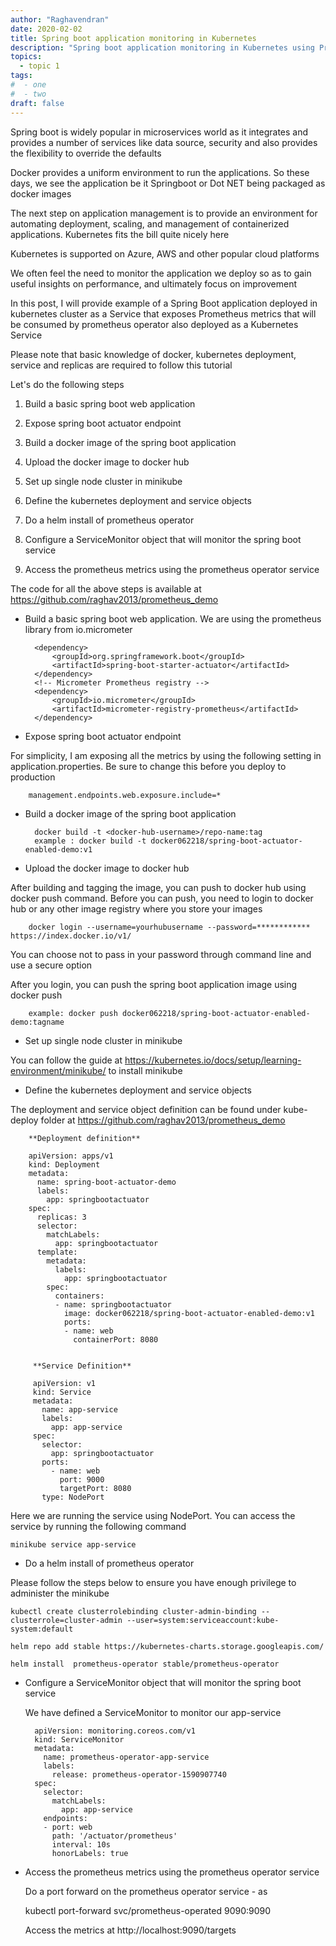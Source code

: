 ```yaml
---
author: "Raghavendran"
date: 2020-02-02
title: Spring boot application monitoring in Kubernetes
description: "Spring boot application monitoring in Kubernetes using Prometheus"
topics:
  - topic 1
tags:
#  - one
#  - two
draft: false
---
```



Spring boot is widely popular in microservices world as it integrates and provides a number of services like data source, security  and also provides the flexibility to override the defaults 

Docker provides a uniform  environment to run the applications. So these days, we see the application be it Springboot  or Dot NET being packaged as docker images

The next step on application management  is to provide an environment for automating deployment, scaling, and management of containerized applications. Kubernetes fits the bill quite nicely here

Kubernetes is supported  on Azure, AWS and other popular cloud platforms 

We often feel the need to monitor the application we deploy so as to gain useful insights on performance, and ultimately focus on improvement

In this post, I will provide example of a Spring Boot application deployed in kubernetes cluster as a Service that exposes Prometheus metrics that will be consumed by prometheus operator
also deployed as a Kubernetes Service

Please note that basic knowledge of docker, kubernetes deployment, service and replicas are required to follow this tutorial


Let's do the following steps

1. Build a basic spring boot web application

2. Expose spring boot actuator endpoint

3. Build a docker image of the spring boot application

4. Upload the docker image to docker hub

5. Set up single node cluster in minikube

6. Define the kubernetes deployment and service objects

7. Do a helm install of prometheus operator

8. Configure a ServiceMonitor object that will monitor the spring boot service

9. Access the prometheus metrics using the prometheus operator service

The code for all the above steps is available at https://github.com/raghav2013/prometheus_demo



* Build a basic spring boot web application. We are using the prometheus library from io.micrometer

		<dependency>
			<groupId>org.springframework.boot</groupId>
			<artifactId>spring-boot-starter-actuator</artifactId>
		</dependency>
		<!-- Micrometer Prometheus registry -->
		<dependency>
			<groupId>io.micrometer</groupId>
			<artifactId>micrometer-registry-prometheus</artifactId>
		</dependency>

* Expose spring boot actuator endpoint

For simplicity, I am exposing all the metrics by using the following setting in application.properties. Be sure to change
this before you deploy to production

		management.endpoints.web.exposure.include=*


* Build a docker image of the spring boot application

		docker build -t <docker-hub-username>/repo-name:tag
		example : docker build -t docker062218/spring-boot-actuator-enabled-demo:v1


* Upload the docker image to docker hub

After building and tagging the image, you can push to docker hub using docker push command. Before you can push, you
need to login to docker hub or any other image registry where you store your images

		docker login --username=yourhubusername --password=************ https://index.docker.io/v1/


You can choose not to pass in your password through command line and use a secure option

After you login, you can push the spring boot application image using docker push

        example: docker push docker062218/spring-boot-actuator-enabled-demo:tagname

* Set up single node cluster in minikube

You can follow the guide at https://kubernetes.io/docs/setup/learning-environment/minikube/ to install minikube


* Define the kubernetes deployment and service objects


The deployment and service object definition can be found under kube-deploy folder at https://github.com/raghav2013/prometheus_demo

        **Deployment definition**

        apiVersion: apps/v1
        kind: Deployment
        metadata:
          name: spring-boot-actuator-demo
          labels:
            app: springbootactuator
        spec:
          replicas: 3
          selector:
            matchLabels:
              app: springbootactuator
          template:
            metadata:
              labels:
                app: springbootactuator
            spec:
              containers:
              - name: springbootactuator
                image: docker062218/spring-boot-actuator-enabled-demo:v1
                ports:
                - name: web
                  containerPort: 8080


         **Service Definition**

         apiVersion: v1
         kind: Service
         metadata:
           name: app-service
           labels:
             app: app-service
         spec:
           selector:
             app: springbootactuator
           ports:
             - name: web
               port: 9000
               targetPort: 8080
           type: NodePort


Here we are running the service using NodePort. You can access the service by running the following command

    minikube service app-service

* Do a helm install of prometheus operator

Please follow the steps below to ensure you have enough privilege to administer the minikube

    kubectl create clusterrolebinding cluster-admin-binding --clusterrole=cluster-admin --user=system:serviceaccount:kube-system:default

    helm repo add stable https://kubernetes-charts.storage.googleapis.com/

    helm install  prometheus-operator stable/prometheus-operator


* Configure a ServiceMonitor object that will monitor the spring boot service

    We have defined a ServiceMonitor to monitor our app-service


        apiVersion: monitoring.coreos.com/v1
        kind: ServiceMonitor
        metadata:
          name: prometheus-operator-app-service
          labels:
            release: prometheus-operator-1590907740
        spec:
          selector:
            matchLabels:
              app: app-service
          endpoints:
          - port: web
            path: '/actuator/prometheus'
            interval: 10s
            honorLabels: true

* Access the prometheus metrics using the prometheus operator service

    Do a port forward on the prometheus operator service - as

    kubectl port-forward svc/prometheus-operated 9090:9090

    Access the metrics at http://localhost:9090/targets









